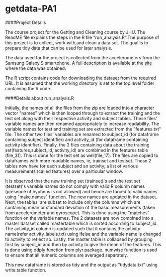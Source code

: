 # getdata-PA1

####Project Details

The course project for the Getting and Cleaning course by JHU. The ReadME file explains the steps in the 
R file "run_analysis.R".The purpose of this project is to collect, work with,and clean a data set. The goal
is to prepare tidy data that can be used for later analysis. 

The data used for the project is collected from the accelerometers from the Samsung Galaxy S smartphone. 
A full description is available at the [site](http://archive.ics.uci.edu/ml/datasets/Human+Activity+Recognition+Using+Smartphones) 
where the data was obtained.

The R script contains code for downloading the dataset from the required URL. It is assumed that the working directory
is set to the top level folder containing the R code.

####Details about run_analysis.R

Initially, the names of all the files from the zip are loaded into a character vector "names" which is 
then looped through to extract the training and the test set along with their respective activity and subject
tables. These files' variable names are then renamed appropriately to increase readability. The variable
names for test and training set are extracted from the "features.txt" file. The other two files' variables are
renamed to subject_id (for dataframe containing subject identifier) and activity_id (for dataframe containing
activity identifier). Finally, the 3 files containing data about the training set(features,subject_id,
activity_id) are combined in the features table (file_31). This is done for the test set as well(file_17).
The files are copied to dataframes with more readable names, ie, trainset and testset. These 2 tables now
have for each subject and an activity, a list of various measurements (called features) over a particular
window. 

It is observed that the new training set (trainset)'s and the test set (testset)'s variable names do not
comply with valid R column names (presence of hyphens is not allowed) and hence are forced to valid names using
 "make.names" function. The new names are updated in the dataset. Next, the tables' are subset to include 
 only the columns which are containing mean or standard deviation of the basic measurements (taken from 
 accelerometer and gyroscope). This is done using the "matches" function on the variable names. The 2 datasets
 are now combined into a master dataset called mastertable which is sorted according to subject_id. 
 The activity_id column is updated such that it contains the activity name(refer activity_labels.txt) using ifelse
 and the variable name is changed to activity to reflect so. Lastly, the master table is 
collapsed by grouping first by subject_id and then by activity to give the mean of the features. This is done
using ddply function from plyr package. numwise function is used to ensure that all numeric columns are averaged
separately.

This new dataframe is stored as tidy and the output as "tidydata.txt" using write.table function.



